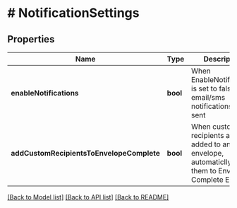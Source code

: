 # # NotificationSettings

## Properties

Name | Type | Description | Notes
------------ | ------------- | ------------- | -------------
**enableNotifications** | **bool** | When EnableNotifications is set to false, no email/sms notifications will be sent | [optional] 
**addCustomRecipientsToEnvelopeComplete** | **bool** | When custom recipients are added to an envelope, automaticlly add them to Envelope Complete Emails | [optional] 

[[Back to Model list]](../../README.md#documentation-for-models) [[Back to API list]](../../README.md#documentation-for-api-endpoints) [[Back to README]](../../README.md)


